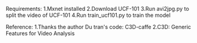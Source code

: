 Requirements:
1.Mxnet installed
2.Download UCF-101
3.Run avi2jpg.py to split the video of UCF-101
4.Run train_ucf101.py to train the model

Reference:
1.Thanks the author Du tran's code: C3D-caffe
2.C3D: Generic Features for Video Analysis
